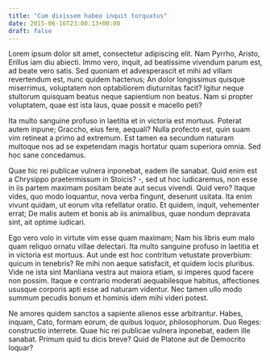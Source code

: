 ```yaml
---
title: "Cum dixissem habeo inquit torquatus"
date: 2015-06-16T23:00:13+00:00
draft: false
---
```


Lorem ipsum dolor sit amet, consectetur adipiscing elit. Nam Pyrrho, Aristo,
Erillus iam diu abiecti. Immo vero, inquit, ad beatissime vivendum parum est,
ad beate vero satis. Sed quoniam et advesperascit et mihi ad villam revertendum
est, nunc quidem hactenus; An dolor longissimus quisque miserrimus, voluptatem
non optabiliorem diuturnitas facit? Igitur neque stultorum quisquam beatus
neque sapientium non beatus. Nam si propter voluptatem, quae est ista laus,
quae possit e macello peti?

Ita multo sanguine profuso in laetitia et in victoria est mortuus. Poterat
autem inpune; Graccho, eius fere, aequalí? Nulla profecto est, quin suam vim
retineat a primo ad extremum. Est tamen ea secundum naturam multoque nos ad se
expetendam magis hortatur quam superiora omnia. Sed hoc sane concedamus.

Quae hic rei publicae vulnera inponebat, eadem ille sanabat. Quid enim est a
Chrysippo praetermissum in Stoicis? -, sed ut hoc iudicaremus, non esse in iis
partem maximam positam beate aut secus vivendi. Quid vero? Itaque vides, quo
modo loquantur, nova verba fingunt, deserunt usitata. Ita enim vivunt quidam,
ut eorum vita refellatur oratio. Et quidem, inquit, vehementer errat; De malis
autem et bonis ab iis animalibus, quae nondum depravata sint, ait optime
iudicari.

Ego vero volo in virtute vim esse quam maximam; Nam his libris eum malo quam
reliquo ornatu villae delectari. Ita multo sanguine profuso in laetitia et in
victoria est mortuus. Aut unde est hoc contritum vetustate proverbium: quicum
in tenebris? Re mihi non aeque satisfacit, et quidem locis pluribus. Vide ne
ista sint Manliana vestra aut maiora etiam, si imperes quod facere non possim.
Itaque e contrario moderati aequabilesque habitus, affectiones ususque corporis
apti esse ad naturam videntur. Nec tamen ullo modo summum pecudis bonum et
hominis idem mihi videri potest.

Ne amores quidem sanctos a sapiente alienos esse arbitrantur. Habes, inquam,
Cato, formam eorum, de quibus loquor, philosophorum. Duo Reges: constructio
interrete. Quae hic rei publicae vulnera inponebat, eadem ille sanabat. Primum
quid tu dicis breve? Quid de Platone aut de Democrito loquar?
